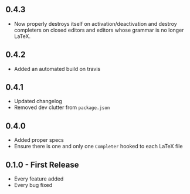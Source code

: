 ## 0.4.3
* Now properly destroys itself on activation/deactivation and destroy completers on closed editors and editors whose grammar is no longer LaTeX.

## 0.4.2
* Added an automated build on travis

## 0.4.1
* Updated changelog
* Removed dev clutter from `package.json`

## 0.4.0
* Added proper specs
* Ensure there is one and only one `Completer` hooked to each LaTeX file

## 0.1.0 - First Release
* Every feature added
* Every bug fixed
